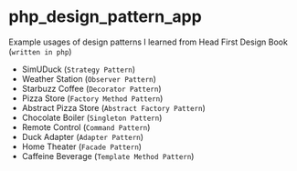 # php_design_pattern_app
Example usages of design patterns I learned from Head First Design Book 
(`written in php`)
* SimUDuck (`Strategy Pattern`)
* Weather Station (`Observer Pattern`)
* Starbuzz Coffee (`Decorator Pattern`)
* Pizza Store (`Factory Method Pattern`)
* Abstract Pizza Store (`Abstract Factory Pattern`)
* Chocolate Boiler (`Singleton Pattern`)
* Remote Control (`Command Pattern`)
* Duck Adapter (`Adapter Pattern`)
* Home Theater (`Facade Pattern`)
* Caffeine Beverage (`Template Method Pattern`)